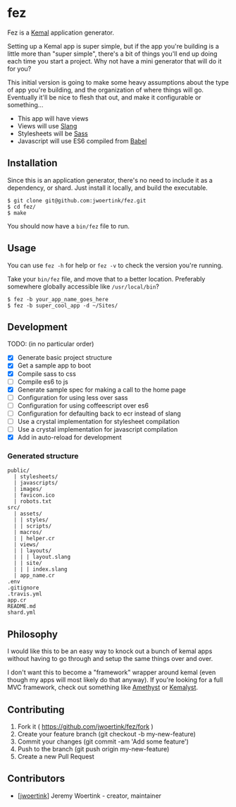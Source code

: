 # fez

Fez is a [Kemal](http://kemalcr.com/) application generator.

Setting up a Kemal app is super simple, but if the app you're building is a little more than "super simple", there's a bit of things you'll end up doing each time you start a project. Why not have a mini generator that will do it for you?

This initial version is going to make some heavy assumptions about the type of app you're building, and the organization of where things will go. Eventually it'll be nice to flesh that out, and make it configurable or something...

* This app will have views
* Views will use [Slang](https://github.com/jeromegn/slang)
* Stylesheets will be [Sass](http://sass-lang.com/)
* Javascript will use ES6 compiled from [Babel](https://babeljs.io/)


## Installation

Since this is an application generator, there's no need to include it as a dependency, or shard. Just install it locally, and build the executable.

```text
$ git clone git@github.com:jwoertink/fez.git
$ cd fez/
$ make
```

You should now have a `bin/fez` file to run.

## Usage
You can use `fez -h` for help or `fez -v` to check the version you're running.

Take your `bin/fez` file, and move that to a better location. Preferably somewhere globally accessible like `/usr/local/bin`? 

```text
$ fez -b your_app_name_goes_here
$ fez -b super_cool_app -d ~/Sites/
```

## Development

TODO: (in no particular order)

- [x] Generate basic project structure
- [x] Get a sample app to boot
- [x] Compile sass to css
- [ ] Compile es6 to js
- [x] Generate sample spec for making a call to the home page
- [ ] Configuration for using less over sass
- [ ] Configuration for using coffeescript over es6
- [ ] Configuration for defaulting back to ecr instead of slang
- [ ] Use a crystal implementation for stylesheet compilation
- [ ] Use a crystal implementation for javascript compilation
- [x] Add in auto-reload for development

### Generated structure

```text
public/
  | stylesheets/
  | javascripts/
  | images/
  | favicon.ico
  | robots.txt
src/
  | assets/
  | | styles/
  | | scripts/
  | macros/
  | | helper.cr
  | views/
  | | layouts/
  | | | layout.slang
  | | site/
  | | | index.slang
  | app_name.cr
.env
.gitignore
.travis.yml
app.cr
README.md
shard.yml
```

## Philosophy

I would like this to be an easy way to knock out a bunch of kemal apps without having to go through and setup the same things over and over.

I don't want this to become a "framework" wrapper around kemal (even though my apps will most likely do that anyway). If you're looking for a full MVC framework, check out something like [Amethyst](https://github.com/Codcore/amethyst) or [Kemalyst](https://github.com/drujensen/kemalyst).

## Contributing

1. Fork it ( https://github.com/jwoertink/fez/fork )
2. Create your feature branch (git checkout -b my-new-feature)
3. Commit your changes (git commit -am 'Add some feature')
4. Push to the branch (git push origin my-new-feature)
5. Create a new Pull Request

## Contributors

- [[jwoertink](https://github.com/jwoertink)] Jeremy Woertink - creator, maintainer
